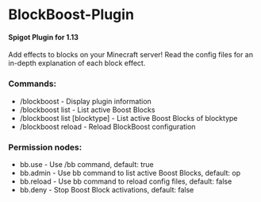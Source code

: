 <h1>BlockBoost-Plugin</h1>
<h4>Spigot Plugin for 1.13</h4>
Add effects to blocks on your Minecraft server!
Read the config files for an in-depth explanation of each block effect.

<h3>Commands:</h3>
<ul>
  <li>/blockboost - Display plugin information</li>
  <li>/blockboost list - List active Boost Blocks</li>
  <li>/blockboost list [blocktype] - List active Boost Blocks of blocktype</li>
  <li>/blockboost reload - Reload BlockBoost configuration</li>
</ul>

<h3>Permission nodes:</h3>
<ul>
  <li>bb.use - Use /bb command, default: true</li>
  <li>bb.admin - Use bb command to list active Boost Blocks, default: op</li>
  <li>bb.reload - Use bb command to reload config files, default: false</li>
  <li>bb.deny - Stop Boost Block activations, default: false</li>
</ul>